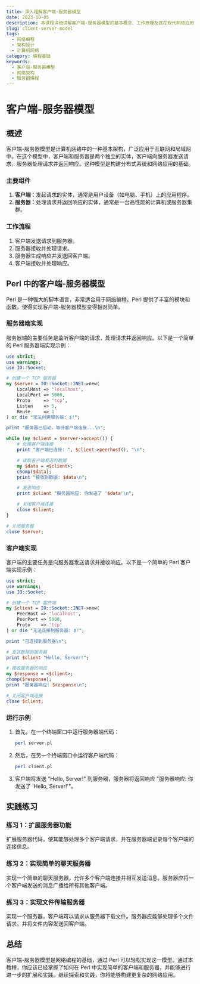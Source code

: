 ```yaml
---
title: 深入理解客户端-服务器模型
date: 2023-10-05
description: 本课程详细讲解客户端-服务器模型的基本概念、工作原理及其在现代网络应用中的应用。
slug: client-server-model
tags:
  - 网络编程
  - 架构设计
  - 计算机网络
category: 编程基础
keywords:
  - 客户端-服务器模型
  - 网络架构
  - 服务器编程
---
```


# 客户端-服务器模型

## 概述

客户端-服务器模型是计算机网络中的一种基本架构，广泛应用于互联网和局域网中。在这个模型中，客户端和服务器是两个独立的实体，客户端向服务器发送请求，服务器处理请求并返回响应。这种模型是构建分布式系统和网络应用的基础。

### 主要组件

1. **客户端**：发起请求的实体，通常是用户设备（如电脑、手机）上的应用程序。
2. **服务器**：处理请求并返回响应的实体，通常是一台高性能的计算机或服务器集群。

### 工作流程

1. 客户端发送请求到服务器。
2. 服务器接收并处理请求。
3. 服务器生成响应并发送回客户端。
4. 客户端接收并处理响应。

## Perl 中的客户端-服务器模型

Perl 是一种强大的脚本语言，非常适合用于网络编程。Perl 提供了丰富的模块和函数，使得实现客户端-服务器模型变得相对简单。

### 服务器端实现

服务器端的主要任务是监听客户端的请求，处理请求并返回响应。以下是一个简单的 Perl 服务器端实现示例：

```perl
use strict;
use warnings;
use IO::Socket;

# 创建一个 TCP 服务器
my $server = IO::Socket::INET->new(
    LocalHost => 'localhost',
    LocalPort => 5000,
    Proto     => 'tcp',
    Listen    => 5,
    Reuse     => 1
) or die "无法创建服务器: $!";

print "服务器已启动，等待客户端连接...\n";

while (my $client = $server->accept()) {
    # 处理客户端连接
    print "客户端已连接: ", $client->peerhost(), "\n";

    # 读取客户端发送的数据
    my $data = <$client>;
    chomp($data);
    print "接收到数据: $data\n";

    # 发送响应
    print $client "服务器响应: 你发送了 '$data'\n";

    # 关闭客户端连接
    close $client;
}

# 关闭服务器
close $server;
```

### 客户端实现

客户端的主要任务是向服务器发送请求并接收响应。以下是一个简单的 Perl 客户端实现示例：

```perl
use strict;
use warnings;
use IO::Socket;

# 创建一个 TCP 客户端
my $client = IO::Socket::INET->new(
    PeerHost => 'localhost',
    PeerPort => 5000,
    Proto    => 'tcp'
) or die "无法连接到服务器: $!";

print "已连接到服务器\n";

# 发送数据到服务器
print $client "Hello, Server!";

# 接收服务器的响应
my $response = <$client>;
chomp($response);
print "服务器响应: $response\n";

# 关闭客户端连接
close $client;
```

### 运行示例

1. 首先，在一个终端窗口中运行服务器端代码：

   ```bash
   perl server.pl
   ```

2. 然后，在另一个终端窗口中运行客户端代码：

   ```bash
   perl client.pl
   ```

3. 客户端将发送 "Hello, Server!" 到服务器，服务器将返回响应 "服务器响应: 你发送了 'Hello, Server!'"。

## 实践练习

### 练习 1：扩展服务器功能

扩展服务器代码，使其能够处理多个客户端请求，并在服务器端记录每个客户端的连接信息。

### 练习 2：实现简单的聊天服务器

实现一个简单的聊天服务器，允许多个客户端连接并相互发送消息。服务器应将一个客户端发送的消息广播给所有其他客户端。

### 练习 3：实现文件传输服务器

实现一个服务器，客户端可以请求从服务器下载文件。服务器应能够处理多个文件请求，并将文件内容发送回客户端。

## 总结

客户端-服务器模型是网络编程的基础，通过 Perl 可以轻松实现这一模型。通过本教程，你应该已经掌握了如何在 Perl 中实现简单的客户端和服务器，并能够进行进一步的扩展和实践。继续探索和实践，你将能够构建更复杂的网络应用。
